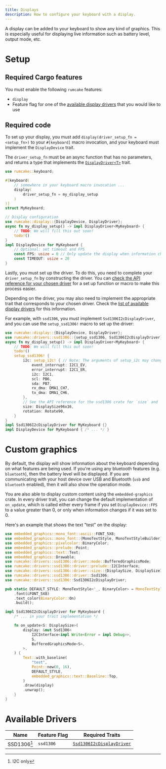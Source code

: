 ```yaml
---
title: Displays
description: How to configure your keyboard with a display.
---
```


A display can be added to your keyboard to show any kind of graphics. This is
especially useful for displaying live information such as battery level, output mode,
etc.

# Setup

## Required Cargo features

You must enable the following `rumcake` features:

- `display`
- Feature flag for one of the [available display drivers](#available-drivers) that you would like to use

## Required code

To set up your display, you must add `display(driver_setup_fn = <setup_fn>)` to your `#[keyboard]` macro invocation,
and your keyboard must implement the `DisplayDevice` trait.

The `driver_setup_fn` must be an async function that has no parameters, and returns a type that implements the
[`DisplayDriver<T>`](/rumcake/api/nrf52840/rumcake/display/drivers/index.html) trait.

```rust ins={5-7,11-21}
use rumcake::keyboard;

#[keyboard(
    // somewhere in your keyboard macro invocation ...
    display(
        driver_setup_fn = my_display_setup
    )
)]
struct MyKeyboard;

// Display configuration
use rumcake::display::{DisplayDevice, DisplayDriver};
async fn my_display_setup() -> impl DisplayDriver<MyKeyboard> {
    // TODO: We will fill this out soon!
    todo!()
}
impl DisplayDevice for MyKeyboard {
    // Optional: set timeout and FPS
    const FPS: usize = 0 // Only update the display when information changes. Change this if you are displaying animations.
    const TIMEOUT: usize = 20
}
```

Lastly, you must set up the driver. To do this, you need to complete your `driver_setup_fn` by constructing the driver.
You can [check the API reference for your chosen driver](/rumcake/api/nrf52840/rumcake/drivers/index.html) for a set up
function or macro to make this process easier.

Depending on the driver, you may also need to implement the appropriate trait that corresponds to your chosen driver.
Check the [list of available display drivers](#available-drivers) for this information.

For example, with `ssd1306`, you must implement `Ssd1306I2cDisplayDriver`, and you can use the `setup_ssd1306!` macro to set up the driver:

```rust del={4-5} ins={2,6-19,21}
use rumcake::display::{DisplayDevice, DisplayDriver};
use rumcake::drivers::ssd1306::{setup_ssd1306, Ssd1306I2cDisplayDriver};
async fn my_display_setup() -> impl DisplayDriver<MyKeyboard> {
    // TODO: We will fill this out soon!
    todo!()
    setup_ssd1306! {
        i2c: setup_i2c! { // Note: The arguments of setup_i2c may change depending on platform. This assumes STM32.
            event_interrupt: I2C1_EV,
            error_interrupt: I2C1_ER,
            i2c: I2C1,
            scl: PB6,
            sda: PB7,
            rx_dma: DMA1_CH7,
            tx_dma: DMA1_CH6,
        },
        // See the API reference for the ssd1306 crate for `size` and `rotation` values: https://docs.rs/ssd1306/latest/ssd1306/
        size: DisplaySize96x16,
        rotation: Rotate90,
    }
}
impl Ssd1306I2cDisplayDriver for MyKeyboard {}
impl DisplayDevice for MyKeyboard { /* ... */ }
```

# Custom graphics

By default, the display will show information about the keyboard depending on
what features are being used. If you're using any bluetooth features (e.g. `bluetooth`),
then the battery level will be displayed. If you are communicating
with your host device over USB and Bluetooth (`usb` and `bluetooth` enabled),
then it will also show the operation mode.

You are also able to display custom content using the `embedded-graphics` crate.
In every driver trait, you can change the default implementation of `on_update`,
which is called either every frame if you set `DisplayDevice::FPS` to a value
greater than 0, or only when information changes if it was set to 0.

Here's an example that shows the text "test" on the display:

```rust
use embedded_graphics::mono_font::ascii::FONT_5X8;
use embedded_graphics::mono_font::{MonoTextStyle, MonoTextStyleBuilder};
use embedded_graphics::pixelcolor::BinaryColor;
use embedded_graphics::prelude::Point;
use embedded_graphics::text::Text;
use embedded_graphics::Drawable;
use rumcake::drivers::ssd1306::driver::mode::BufferedGraphicsMode;
use rumcake::drivers::ssd1306::driver::prelude::I2CInterface;
use rumcake::drivers::ssd1306::driver::size::{DisplaySize, DisplaySize128x32};
use rumcake::drivers::ssd1306::driver::Ssd1306;
use rumcake::drivers::ssd1306::Ssd1306I2cDisplayDriver;

pub static DEFAULT_STYLE: MonoTextStyle<'_, BinaryColor> = MonoTextStyleBuilder::new()
    .font(&FONT_5X8)
    .text_color(BinaryColor::On)
    .build();

impl Ssd1306I2cDisplayDriver for MyKeyboard {
    /* ... in your trait implementation */

    fn on_update<S: DisplaySize>(
        display: &mut Ssd1306<
            I2CInterface<impl Write<Error = impl Debug>>,
            S,
            BufferedGraphicsMode<S>,
        >,
    ) {
        Text::with_baseline(
            "test",
            Point::new(0, 16),
            DEFAULT_STYLE,
            embedded_graphics::text::Baseline::Top,
        )
        .draw(display)
        .unwrap();
    }
}
```

# Available Drivers

| Name        | Feature Flag | Required Traits                                                                                                       |
| ----------- | ------------ | --------------------------------------------------------------------------------------------------------------------- |
| SSD1306[^1] | `ssd1306`    | [`Ssd1306I2cDisplayDriver`](/rumcake/api/nrf52840/rumcake/drivers/ssd1306/display/trait.Ssd1306I2cDisplayDriver.html) |

[^1]: I2C only
